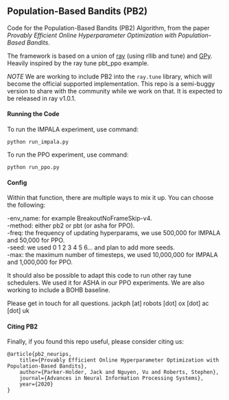 ## Population-Based Bandits (PB2)


Code for the Population-Based Bandits (PB2) Algorithm, from the paper *Provably Efficient Online Hyperparameter Optimization with Population-Based Bandits*.

The framework is based on a union of [ray](https://github.com/ray-project/ray) (using rllib and tune) and [GPy](https://github.com/SheffieldML/GPy). Heavily inspired by the ray tune pbt_ppo example. 

*NOTE* We are working to include PB2 into the ``ray.tune`` library, which will become the official supported implementation. This repo is a semi-buggy version to share with the community while we work on that. It is expected to be released in ray v1.0.1.


#### Running the Code

To run the IMPALA experiment, use command:

``
 python run_impala.py 
``

To run the PPO experiment, use command:

``
 python run_ppo.py 
``

#### Config

Within that function, there are multiple ways to mix it up. You can choose the following:

-env_name: for example BreakoutNoFrameSkip-v4. \
-method: either pb2 or pbt (or asha for PPO).  \
-freq: the frequency of updating hyperparams, we use 500,000 for IMPALA and 50,000 for PPO.  \
-seed: we used 0 1 2 3 4 5 6... and plan to add more seeds.  \
-max: the maximum number of timesteps, we used 10,000,000 for IMPALA and 1,000,000 for PPO.  

It should also be possible to adapt this code to run other ray tune schedulers. We used it for ASHA in our PPO experiments. We are also working to include a BOHB baseline. 

Please get in touch for all questions.
jackph [at] robots [dot] ox [dot] ac [dot] uk

#### Citing PB2

Finally, if you found this repo useful, please consider citing us:

```
@article{pb2_neurips,  
    title={Provably Efficient Online Hyperparameter Optimization with Population-Based Bandits},  
    author={Parker-Holder, Jack and Nguyen, Vu and Roberts, Stephen},  
    journal={Advances in Neural Information Processing Systems},  
    year={2020}   
}
```
